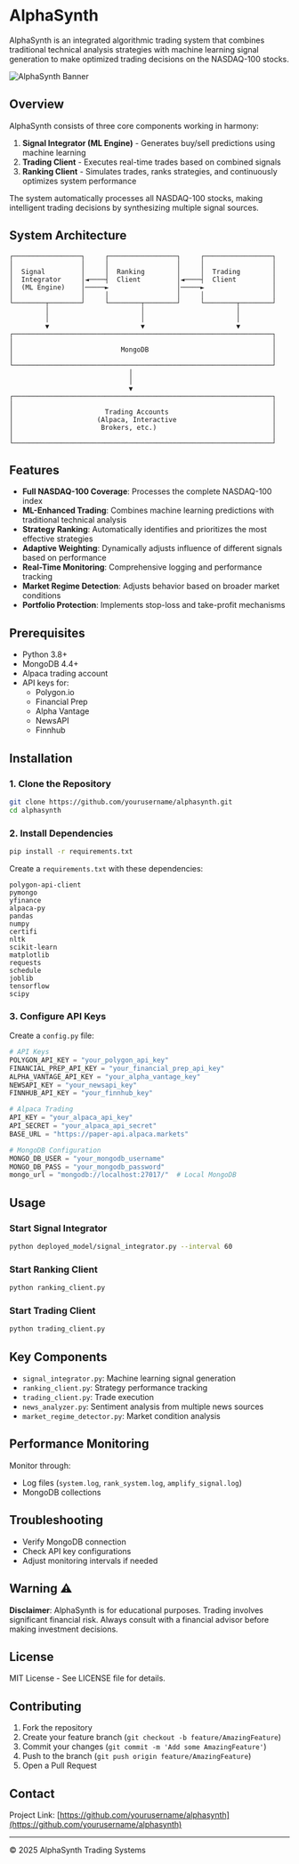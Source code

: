 # AlphaSynth

AlphaSynth is an integrated algorithmic trading system that combines traditional technical analysis strategies with machine learning signal generation to make optimized trading decisions on the NASDAQ-100 stocks.

![AlphaSynth Banner](https://via.placeholder.com/1200x300/0073e6/ffffff?text=AlphaSynth+Trading+System)

## Overview

AlphaSynth consists of three core components working in harmony:

1. **Signal Integrator (ML Engine)** - Generates buy/sell predictions using machine learning
2. **Trading Client** - Executes real-time trades based on combined signals
3. **Ranking Client** - Simulates trades, ranks strategies, and continuously optimizes system performance

The system automatically processes all NASDAQ-100 stocks, making intelligent trading decisions by synthesizing multiple signal sources.

## System Architecture

```
┌─────────────────┐     ┌─────────────────┐     ┌─────────────────┐
│                 │     │                 │     │                 │
│  Signal         │     │  Ranking        │     │  Trading        │
│  Integrator     │◄────┤  Client         │◄────┤  Client         │
│  (ML Engine)    │─────►                 │─────►                 │
│                 │     │                 │     │                 │
└────────┬────────┘     └────────┬────────┘     └────────┬────────┘
         │                       │                       │
         │                       │                       │
         ▼                       ▼                       ▼
┌─────────────────────────────────────────────────────────────────┐
│                                                                 │
│                           MongoDB                               │
│                                                                 │
└─────────────────────────────────────────────────────────────────┘
                              │
                              │
                              ▼
┌─────────────────────────────────────────────────────────────────┐
│                                                                 │
│                       Trading Accounts                          │
│                     (Alpaca, Interactive                        │
│                      Brokers, etc.)                             │
│                                                                 │
└─────────────────────────────────────────────────────────────────┘
```

## Features

- **Full NASDAQ-100 Coverage**: Processes the complete NASDAQ-100 index
- **ML-Enhanced Trading**: Combines machine learning predictions with traditional technical analysis
- **Strategy Ranking**: Automatically identifies and prioritizes the most effective strategies
- **Adaptive Weighting**: Dynamically adjusts influence of different signals based on performance
- **Real-Time Monitoring**: Comprehensive logging and performance tracking
- **Market Regime Detection**: Adjusts behavior based on broader market conditions
- **Portfolio Protection**: Implements stop-loss and take-profit mechanisms

## Prerequisites

- Python 3.8+
- MongoDB 4.4+
- Alpaca trading account
- API keys for:
  - Polygon.io
  - Financial Prep
  - Alpha Vantage
  - NewsAPI
  - Finnhub

## Installation

### 1. Clone the Repository

```bash
git clone https://github.com/yourusername/alphasynth.git
cd alphasynth
```

### 2. Install Dependencies

```bash
pip install -r requirements.txt
```

Create a `requirements.txt` with these dependencies:

```
polygon-api-client
pymongo
yfinance
alpaca-py
pandas
numpy
certifi
nltk
scikit-learn
matplotlib
requests
schedule
joblib
tensorflow
scipy
```

### 3. Configure API Keys

Create a `config.py` file:

```python
# API Keys
POLYGON_API_KEY = "your_polygon_api_key"
FINANCIAL_PREP_API_KEY = "your_financial_prep_api_key"
ALPHA_VANTAGE_API_KEY = "your_alpha_vantage_key"
NEWSAPI_KEY = "your_newsapi_key"
FINNHUB_API_KEY = "your_finnhub_key"

# Alpaca Trading
API_KEY = "your_alpaca_api_key"
API_SECRET = "your_alpaca_api_secret"
BASE_URL = "https://paper-api.alpaca.markets"

# MongoDB Configuration
MONGO_DB_USER = "your_mongodb_username"
MONGO_DB_PASS = "your_mongodb_password"
mongo_url = "mongodb://localhost:27017/"  # Local MongoDB
```

## Usage

### Start Signal Integrator

```bash
python deployed_model/signal_integrator.py --interval 60
```

### Start Ranking Client

```bash
python ranking_client.py
```

### Start Trading Client

```bash
python trading_client.py
```

## Key Components

- `signal_integrator.py`: Machine learning signal generation
- `ranking_client.py`: Strategy performance tracking
- `trading_client.py`: Trade execution
- `news_analyzer.py`: Sentiment analysis from multiple news sources
- `market_regime_detector.py`: Market condition analysis

## Performance Monitoring

Monitor through:
- Log files (`system.log`, `rank_system.log`, `amplify_signal.log`)
- MongoDB collections

## Troubleshooting

- Verify MongoDB connection
- Check API key configurations
- Adjust monitoring intervals if needed

## Warning ⚠️

**Disclaimer**: AlphaSynth is for educational purposes. Trading involves significant financial risk. Always consult with a financial advisor before making investment decisions.

## License

MIT License - See LICENSE file for details.

## Contributing

1. Fork the repository
2. Create your feature branch (`git checkout -b feature/AmazingFeature`)
3. Commit your changes (`git commit -m 'Add some AmazingFeature'`)
4. Push to the branch (`git push origin feature/AmazingFeature`)
5. Open a Pull Request

## Contact

Project Link: [https://github.com/yourusername/alphasynth](https://github.com/yourusername/alphasynth)

---

© 2025 AlphaSynth Trading Systems
